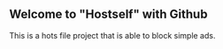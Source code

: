 ## Welcome to "Hostself" with Github

This is a hots file project that is able to block simple ads.
